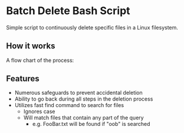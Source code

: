 # Batch Delete Bash Script
####
Simple script to continuously delete specific files in a Linux filesystem.

## How it works
A flow chart of the process:

## Features
* Numerous safeguards to prevent accidental deletion
* Ability to go back during all steps in the deletion process
* Utilizes fast find command to search for files
  * Ignores case
  * Will match files that contain any part of the query
    * e.g. FooBar.txt will be found if "oob" is searched
